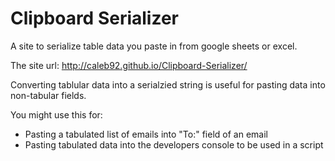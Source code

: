 # Clipboard Serializer
A site to serialize table data you paste in from google sheets or excel.

The site url:
http://caleb92.github.io/Clipboard-Serializer/

Converting tablular data into a serialzied string is useful for pasting data into non-tabular fields.

You might use this for:
- Pasting a tabulated list of emails into "To:" field of an email
- Pasting tabulated data into the developers console to be used in a script
